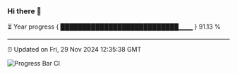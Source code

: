 ### Hi there 👋

⏳ Year progress { ███████████████████████████▁▁▁ } 91.13 %

---

⏰ Updated on Fri, 29 Nov 2024 12:35:38 GMT

![Progress Bar CI](https://github.com/liununu/liununu/workflows/Progress%20Bar%20CI/badge.svg)
